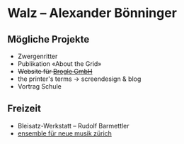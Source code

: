 # Walz – Alexander Bönninger

## Mögliche Projekte
* Zwergenritter
* Publikation «About the Grid»
* ~~Website für [Brogle GmbH](http://www.broglegmbh.ch/)~~
* the printer's terms → screendesign & blog
* Vortrag Schule

## Freizeit
* Bleisatz-Werkstatt – Rudolf Barmettler
* [ensemble für neue musik zürich](http://www.ensemble.ch/)
